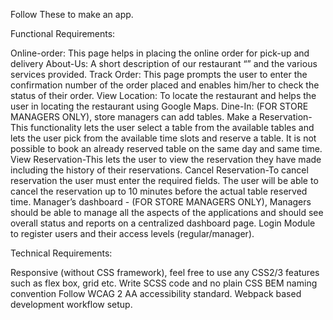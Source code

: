 Follow These to make an app.

Functional Requirements: 

Online-order: This page helps in placing the online order for pick-up and delivery 
About-Us: A short description of our restaurant “<RESTAURANT NAME>” and the various services provided. 
Track Order: This page prompts the user to enter the confirmation number of the order placed and enables him/her to check the status of their order. 
View Location: To locate the restaurant and helps the user in locating the restaurant using Google Maps. 
Dine-In: (FOR STORE MANAGERS ONLY), store managers can add tables. 
Make a Reservation-This functionality lets the user select a table from the available tables and lets the user pick from the available time slots and reserve a table. It is not possible to book an already reserved table on the same day and same time. 
View Reservation-This lets the user to view the reservation they have made including the history of their reservations. 
Cancel Reservation-To cancel reservation the user must enter the required fields. The user will be able to cancel the reservation up to 10 minutes before the actual table reserved time. Manager’s dashboard - (FOR STORE MANAGERS ONLY), Managers should be able to manage all the aspects of the applications and should see overall status and reports on a centralized dashboard page. Login Module to register users and their access levels (regular/manager). 

Technical Requirements: 

Responsive (without CSS framework), feel free to use any CSS2/3 features such as flex box, grid etc. 
Write SCSS code and no plain CSS
BEM naming convention 
Follow WCAG 2 AA accessibility standard.
Webpack based development workflow setup.